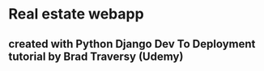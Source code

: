 # Real estate webapp
## created with Python Django Dev To Deployment tutorial by Brad Traversy (Udemy) 
